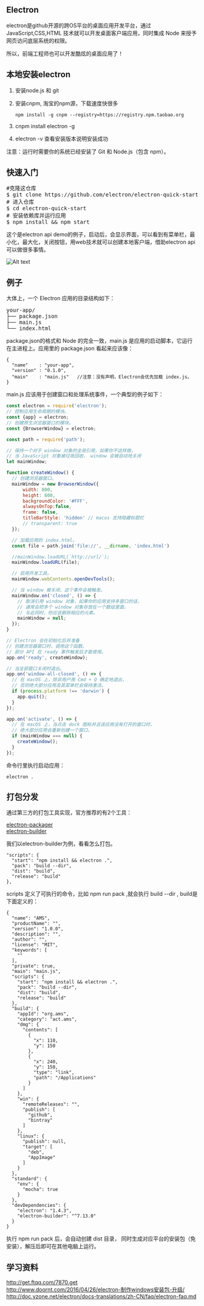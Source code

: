 
## Electron
electron是github开源的跨OS平台的桌面应用开发平台，通过JavaScript,CSS,HTML 技术就可以开发桌面客户端应用，同时集成 Node 来授予网页访问底层系统的权限。

所以，前端工程师也可以开发酷炫的桌面应用了！

## 本地安装electron
1. 安装node.js 和 git
2. 安装cnpm, 淘宝的npm源，下载速度快很多  

    `npm install -g cnpm --registry=https://registry.npm.taobao.org`

3. cnpm install electron -g
4. electron -v   查看安装版本说明安装成功

注意：运行时需要你的系统已经安装了 Git 和 Node.js（包含 npm）。

## 快速入门
<pre>#克隆这仓库  
$ git clone https://github.com/electron/electron-quick-start
# 进入仓库
$ cd electron-quick-start
# 安装依赖库并运行应用
$ npm install && npm start
</pre>

这个是electron api demo的例子，启动后，会显示界面，可以看到有菜单栏，最小化，最大化，关闭按钮，用web技术就可以创建本地客户端，借助electron api可以做很多事情。

![Alt text](electron_api_demo.jpg)


## 例子
大体上，一个 Electron 应用的目录结构如下：

<pre>your-app/
├── package.json
├── main.js
└── index.html
</pre>

package.json的格式和 Node 的完全一致，main.js 是应用的启动脚本，它运行在主进程上。应用里的 package.json 看起来应该像：

```
{
  "name"    : "your-app",
  "version" : "0.1.0",
  "main"    : "main.js"   //注意：没有声明，Electron会优先加载 index.js。
}
```

main.js 应该用于创建窗口和处理系统事件，一个典型的例子如下：

```js
const electron = require('electron');
// 控制应用生命周期的模块。
const {app} = electron;
// 创建原生浏览器窗口的模块。
const {BrowserWindow} = electron;

const path = require('path');

// 保持一个对于 window 对象的全局引用，如果你不这样做，
// 当 JavaScript 对象被垃圾回收， window 会被自动地关闭
let mainWindow;

function createWindow() {
  // 创建浏览器窗口。
  mainWindow = new BrowserWindow({
      width: 800,
      height: 600,
      backgroundColor: '#FFF',
      alwaysOnTop:false,
      frame: false,
      titleBarStyle: 'hidden' // macos 支持隐藏标题栏
      // transparent: true
  });

  // 加载应用的 index.html。
  const file = path.join('file://', __dirname, 'index.html')

  //mainWindow.loadURL(`http://url/`);
  mainWindow.loadURL(file);

  // 启用开发工具。
  mainWindow.webContents.openDevTools();

  // 当 window 被关闭，这个事件会被触发。
  mainWindow.on('closed', () => {
    // 取消引用 window 对象，如果你的应用支持多窗口的话，
    // 通常会把多个 window 对象存放在一个数组里面，
    // 与此同时，你应该删除相应的元素。
    mainWindow = null;
  });
}

// Electron 会在初始化后并准备
// 创建浏览器窗口时，调用这个函数。
// 部分 API 在 ready 事件触发后才能使用。
app.on('ready', createWindow);

// 当全部窗口关闭时退出。
app.on('window-all-closed', () => {
  // 在 macOS 上，除非用户用 Cmd + Q 确定地退出，
  // 否则绝大部分应用及其菜单栏会保持激活。
  if (process.platform !== 'darwin') {
    app.quit();
  }
});

app.on('activate', () => {
  // 在 macOS 上，当点击 dock 图标并且该应用没有打开的窗口时，
  // 绝大部分应用会重新创建一个窗口。
  if (mainWindow === null) {
    createWindow();
  }
});

```

命令行里执行启动应用：

`electron .`


## 打包分发

通过第三方的打包工具实现，官方推荐的有2个工具：

[electron-packager](https://github.com/electron-userland/electron-packager)  
[electron-builder](https://github.com/electron-userland/electron-builder)

我们以electron-builder为例，看看怎么打包。

```
"scripts": {
  "start": "npm install && electron .",
  "pack": "build --dir",
  "dist": "build",
  "release": "build"
},
```

scripts 定义了可执行的命令，比如 npm run pack ,就会执行 build --dir , build是下面定义的：

```
{
  "name": "AMS",
  "productName": "",
  "version": "1.0.0",
  "description": "",
  "author": "",
  "license": "MIT",
  "keywords": [
    ""
  ],
  "private": true,
  "main": "main.js",
  "scripts": {
    "start": "npm install && electron .",
    "pack": "build --dir",
    "dist": "build",
    "release": "build"
  },
  "build": {
    "appId": "org.ams",
    "category": "act.ams",
    "dmg": {
      "contents": [
        {
          "x": 110,
          "y": 150
        },
        {
          "x": 240,
          "y": 150,
          "type": "link",
          "path": "/Applications"
        }
      ]
    },
    "win": {
      "remoteReleases": "",
      "publish": [
        "github",
        "bintray"
      ]
    },
    "linux": {
      "publish": null,
      "target": [
        "deb",
        "AppImage"
      ]
    }
  },
  "standard": {
    "env": {
      "mocha": true
    }
  },
  "devDependencies": {
    "electron": "1.4.3",
    "electron-builder": "^7.13.0"
  }
}
```

执行 npm run pack 后，会自动创建 dist 目录， 同时生成对应平台的安装包（免安装），解压后即可在其他电脑上运行。




## 学习资料
http://get.ftqq.com/7870.get   
http://www.doornt.com/2016/04/26/electron-制作windows安装包-升级/  
http://doc.yzone.net/electron/docs-translations/zh-CN/faq/electron-faq.md
